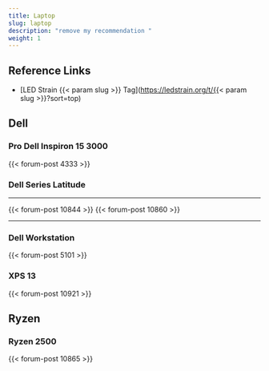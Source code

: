 ```yaml
---
title: Laptop
slug: laptop
description: "remove my recommendation "
weight: 1
---
```

## Reference Links

* \[LED Strain {{< param slug >}} Tag](https://ledstrain.org/t/{{< param slug >}}?sort=top)

## Dell

### Pro Dell Inspiron 15 3000

{{< forum-post 4333 >}}

### Dell Series Latitude

- - -

{{< forum-post 10844 >}}
{{< forum-post 10860 >}}

- - -

### Dell Workstation

{{< forum-post 5101 >}}

### XPS 13

{{< forum-post 10921 >}}

## Ryzen

### Ryzen 2500

{{< forum-post 10865 >}}